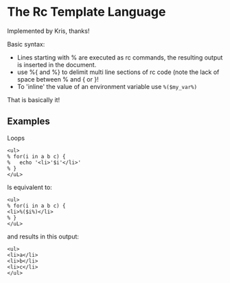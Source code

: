 The Rc Template Language
========================

Implemented by Kris, thanks!

Basic syntax:

* Lines starting with % are executed as rc commands, the resulting output is inserted in the document.
* use %{ and %} to delimit multi line sections of rc code (note the lack of space between % and { or }!
* To 'inline' the value of an environment variable use `%($my_var%)`

That is basically it!


Examples
--------

Loops

    <ul>
    % for(i in a b c) {
    %   echo '<li>'$i'</li>'
    % }
    </uL>
 
Is equivalent to: 

    <ul>
    % for(i in a b c) {
    <li>%($i%)</li>
    % }
    </uL>

and results in this output:

    <ul>
    <li>a</li>
    <li>b</li>
    <li>c</li>
    </ul>

